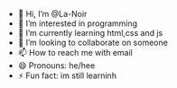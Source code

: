 - 👋 Hi, I’m @La-Noir
- 👀 I’m interested in programming
- 🌱 I’m currently learning html,css and js
- 💞️ I’m looking to collaborate on someone
- 📫 How to reach me with email
- 😄 Pronouns: he/hee
- ⚡ Fun fact: im still learninh

<!---
La-Noir/La-Noir is a ✨ special ✨ repository because its `README.md` (this file) appears on your GitHub profile.
You can click the Preview link to take a look at your changes.
--->
